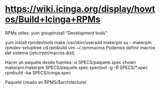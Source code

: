 # https://wiki.icinga.org/display/howtos/Build+Icinga+RPMs

RPMs utiles:
yum groupinstall "Development tools"


yum install rpmdevtools make
/usr/sbin/useradd makerpm
su - makerpm
rpmdev-setuptree
cd rpmbuild
vim ~/.rpmmacros
Podemos definir macros del sistema (/etc/rpm/macros.dist)


Hacer un paquete desde fuentes:
vi SPECS/paquete.spec
chown makerpm:makerpm SPECS/paquete.spec
spectool -g -R SPECS/*.spec
rpmbuild -ba SPECS/icinga.spec

Paquete creado en RPMS/$architecture/
